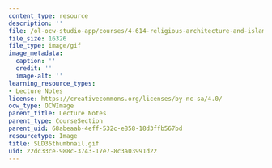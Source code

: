 ```yaml
---
content_type: resource
description: ''
file: /ol-ocw-studio-app/courses/4-614-religious-architecture-and-islamic-cultures-fall-2002/22dc33ce988c374317e78c3a03991d22_SLD35thumbnail.gif
file_size: 16326
file_type: image/gif
image_metadata:
  caption: ''
  credit: ''
  image-alt: ''
learning_resource_types:
- Lecture Notes
license: https://creativecommons.org/licenses/by-nc-sa/4.0/
ocw_type: OCWImage
parent_title: Lecture Notes
parent_type: CourseSection
parent_uid: 68abeaab-4eff-532c-e858-18d3ffb567bd
resourcetype: Image
title: SLD35thumbnail.gif
uid: 22dc33ce-988c-3743-17e7-8c3a03991d22
---
```

